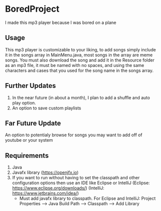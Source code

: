 # BoredProject
I made this mp3 player because I was bored on a plane
## Usage
This mp3 player is customizable to your liking, to add songs simply include it in the songs array in MainMenu.java, most songs in the array are meme songs. You must also download the song and add it in the Resource folder as an mp3 file, it must be named with no spaces, and using the same characters and cases that you used for the song name in the songs array.
## Further Updates
1. In the near future (in about a month), I plan to add a shuffle and auto play option.
2. An option to save custom playlists
## Far Future Update
An option to potentialy browse for songs you may want to add off of youtube or your system 
## Requirements
1. Java
2. Javafx library (https://openjfx.io)
3. If you want to run without having to set the classpath and other configuration options then use an IDE like Eclipse or          IntelliJ (Eclipse: https://www.eclipse.org/downloads/) (IntelliJ: https://www.jetbrains.com/idea/)
    * Must add javafx library to classpath. For Eclipse and IntelliJ: Project Properties --> Java Build Path --> Classpath -->       Add Library
